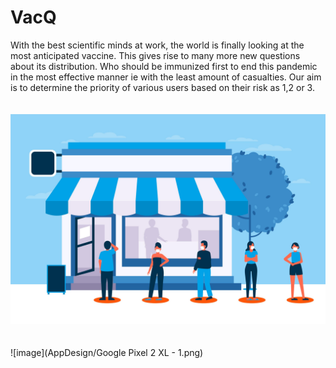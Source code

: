 # VacQ
With the best scientific minds at work, the world is finally looking at the most anticipated vaccine. This gives rise to many more new questions about its distribution. Who should be immunized first to end this pandemic in the most effective manner ie with the least amount of casualties. Our aim is to determine the priority of various users based on their risk as 1,2 or 3. <br/><br/><br/>
![image](AppDesign/VacQ.jpg)<br/><br/><br/>
![image](AppDesign/Google Pixel 2 XL - 1.png)<br/><br/><br/>
